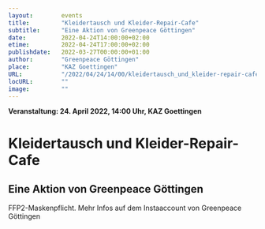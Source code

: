 ```yaml
---
layout:        events
title:         "Kleidertausch und Kleider-Repair-Cafe"
subtitle:      "Eine Aktion von Greenpeace Göttingen"
date:          2022-04-24T14:00:00+02:00
etime:         2022-04-24T17:00:00+02:00
publishdate:   2022-03-27T00:00:00+01:00
author:        "Greenpeace Göttingen"
place:         "KAZ Goettingen"
URL:           "/2022/04/24/14/00/kleidertausch_und_kleider-repair-cafe"
locURL:        ""
image:         ""
---
```


**Veranstaltung: 24. April 2022, 14:00 Uhr, KAZ Goettingen**

Kleidertausch und Kleider-Repair-Cafe
===========

Eine Aktion von Greenpeace Göttingen
-----------


FFP2-Maskenpflicht. Mehr Infos auf dem Instaaccount von Greenpeace Göttingen
